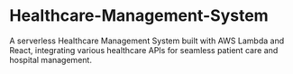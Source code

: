 # Healthcare-Management-System
A serverless Healthcare Management System built with AWS Lambda and React, integrating various healthcare APIs for seamless patient care and hospital management.
